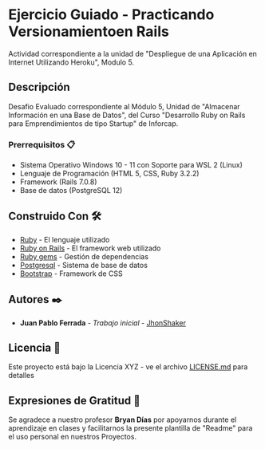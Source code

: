 # Ejercicio Guiado - Practicando Versionamientoen Rails

Actividad correspondiente a la unidad de "Despliegue de una Aplicación en Internet Utilizando Heroku", Modulo 5.

## Descripción

Desafio Evaluado correspondiente al Módulo 5, Unidad de "Almacenar Información en una Base de Datos", del Curso "Desarrollo Ruby on Rails para Emprendimientos de tipo Startup" de Inforcap.

### Prerrequisitos 📋

- Sistema Operativo Windows 10 - 11 con Soporte para WSL 2 (Linux)
- Lenguaje de Programación (HTML 5, CSS, Ruby 3.2.2)
- Framework (Rails 7.0.8)
- Base de datos (PostgreSQL 12)

## Construido Con 🛠️

- [Ruby](https://www.ruby-lang.org/es/) - El lenguaje utilizado
- [Ruby on Rails](https://rubyonrails.org) - El framework web utilizado
- [Ruby gems](https://rubygems.org) - Gestión de dependencias
- [Postgresql](https://www.postgresql.org) - Sistema de base de datos
- [Bootstrap](https://getbootstrap.com) - Framework de CSS

## Autores ✒️

- **Juan Pablo Ferrada** - _Trabajo inicial_ - [JhonShaker](https://github.com/JhonShaker)

## Licencia 📄

Este proyecto está bajo la Licencia XYZ - ve el archivo [LICENSE.md](LICENSE.md) para detalles

## Expresiones de Gratitud 🎁

Se agradece a nuestro profesor **Bryan Días** por apoyarnos durante el aprendizaje en clases y facilitarnos la presente plantilla de "Readme" para el uso personal en nuestros Proyectos.
